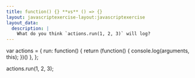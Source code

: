 ```yaml
---
title: function() {} **vs** () => {}
layout: javascriptexercise-layout:javascriptexercise
layout_data:
  description: |
    What do you think `actions.run(1, 2, 3)` will log?
---
```

var actions = {
  run: function() {
    return (function() {
      console.log(arguments, this);
    })()
  },
};

actions.run(1, 2, 3);
